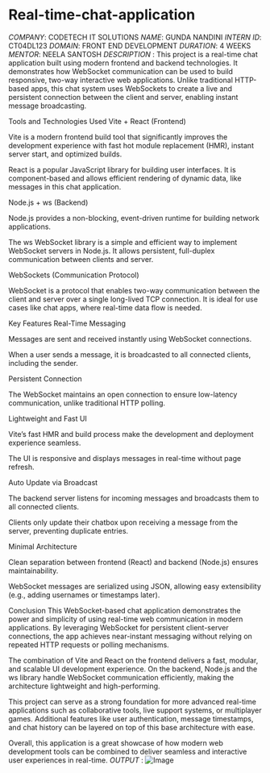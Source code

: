 # Real-time-chat-application
*COMPANY*: CODETECH IT SOLUTIONS
*NAME*: GUNDA NANDINI
*INTERN ID*: CT04DL123
*DOMAIN*: FRONT END DEVELOPMENT
*DURATION*: 4 WEEKS
*MENTOR*: NEELA SANTOSH
*DESCRIPTION* : This project is a real-time chat application built using modern frontend and backend technologies. It demonstrates how WebSocket communication can be used to build responsive, two-way interactive web applications. Unlike traditional HTTP-based apps, this chat system uses WebSockets to create a live and persistent connection between the client and server, enabling instant message broadcasting.

Tools and Technologies Used Vite + React (Frontend)

Vite is a modern frontend build tool that significantly improves the development experience with fast hot module replacement (HMR), instant server start, and optimized builds.

React is a popular JavaScript library for building user interfaces. It is component-based and allows efficient rendering of dynamic data, like messages in this chat application.

Node.js + ws (Backend)

Node.js provides a non-blocking, event-driven runtime for building network applications.

The ws WebSocket library is a simple and efficient way to implement WebSocket servers in Node.js. It allows persistent, full-duplex communication between clients and server.

WebSockets (Communication Protocol)

WebSocket is a protocol that enables two-way communication between the client and server over a single long-lived TCP connection. It is ideal for use cases like chat apps, where real-time data flow is needed.

Key Features Real-Time Messaging

Messages are sent and received instantly using WebSocket connections.

When a user sends a message, it is broadcasted to all connected clients, including the sender.

Persistent Connection

The WebSocket maintains an open connection to ensure low-latency communication, unlike traditional HTTP polling.

Lightweight and Fast UI

Vite’s fast HMR and build process make the development and deployment experience seamless.

The UI is responsive and displays messages in real-time without page refresh.

Auto Update via Broadcast

The backend server listens for incoming messages and broadcasts them to all connected clients.

Clients only update their chatbox upon receiving a message from the server, preventing duplicate entries.

Minimal Architecture

Clean separation between frontend (React) and backend (Node.js) ensures maintainability.

WebSocket messages are serialized using JSON, allowing easy extensibility (e.g., adding usernames or timestamps later).

Conclusion This WebSocket-based chat application demonstrates the power and simplicity of using real-time web communication in modern applications. By leveraging WebSocket for persistent client-server connections, the app achieves near-instant messaging without relying on repeated HTTP requests or polling mechanisms.

The combination of Vite and React on the frontend delivers a fast, modular, and scalable UI development experience. On the backend, Node.js and the ws library handle WebSocket communication efficiently, making the architecture lightweight and high-performing.

This project can serve as a strong foundation for more advanced real-time applications such as collaborative tools, live support systems, or multiplayer games. Additional features like user authentication, message timestamps, and chat history can be layered on top of this base architecture with ease.

Overall, this application is a great showcase of how modern web development tools can be combined to deliver seamless and interactive user experiences in real-time.
*OUTPUT* : ![Image](https://github.com/user-attachments/assets/b8a52063-798d-49fd-a055-5e2f3d6477c3)
